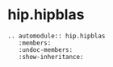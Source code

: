 # hip.hipblas

```{eval-rst}
.. automodule:: hip.hipblas
   :members:
   :undoc-members:
   :show-inheritance:

```
